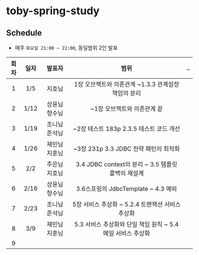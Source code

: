 # toby-spring-study


## Schedule
- 매주 `화요일 21:00 ~ 22:00`, 동일범위 2인 발표

|회차|일자|발표자|범위|..|
| :---: | :---: | :---: | :---: | :---: | 
|1|1/5|지호님|1장 오브젝트와 의존관계 ~1.3.3 관계설정 책임의 분리|
|2|1/12|상윤님  형수님|~1장 오브젝트와 의존관계 끝|
|3|1/19|조니님  준석님|~2장 테스트 183p 2.3.5 테스트 코드 개선|
|4|1/26|재민님  지훈님|~3장 231p 3.3 JDBC 전략 패턴의 최적화|
|5|2/2|주은님  지호님|3.4 JDBC context의 분리 ~ 3.5 템플릿 콜백의 재설계|
|6|2/16|상윤님  형수님|3.6스프링의 JdbcTemplate ~ 4.3 예외 |
|7|2/23|조니님  준석님|5장 서비스 추상화 ~ 5.2.4 트랜잭션 서비스 추상화 |
|8|3/9|재민님  지훈님|5.3 서비스 추상화와 단일 책임 원칙 ~ 5.4 메일 서비스 추상화 |
|9||||
